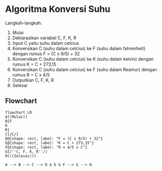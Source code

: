 # Algoritma Konversi Suhu

Langkah-langkah:
1. Mulai
2. Deklarasikan variabel C, F, K, R
2. Input C yaitu suhu dalam celcius
3. Konversikan C (suhu dalam celcius) ke F (suhu dalam fahrenheit) dengan rumus F = (C x 9/5) + 32 
4. Konversikan C (suhu dalam celcius) ke K (suhu dalam kelvin) dengan rumus K = C + 273,15
5. Konversikan C (suhu dalam celcius) ke F (suhu dalam Reamur) dengan rumus R = C x 4/5
6. Outputkan C, F, K, R
7. Selesai

## Flowchart

```mermaid
flowchart LR
A((Mulai))
B[F
K
R]
C[/C/]
D@{shape: rect, label: "F = (C x 9/5) + 32"}
E@{shape: rect, label: "K = C + 273,15"}
F@{shape: rect, label: "R = 4/5 x C"}
G[/''C, F, K, R''/]
H(((Selesai)))

A --> B --> C --> D & E & F --> G --> H
```